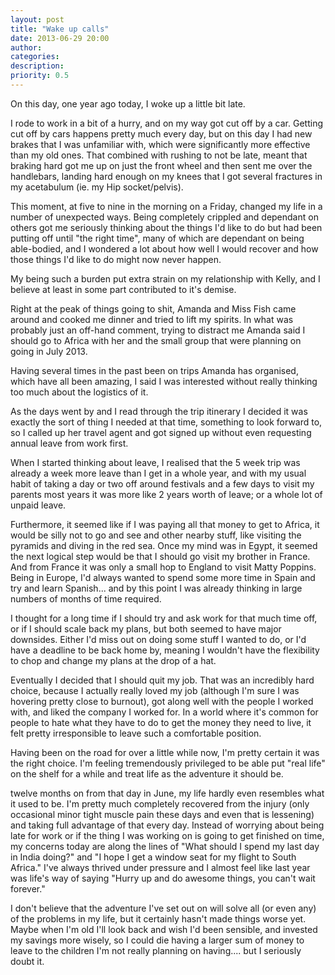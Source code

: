 ```yaml
---
layout: post
title: "Wake up calls"
date: 2013-06-29 20:00
author: 
categories: 
description: 
priority: 0.5
---
```

On this day, one year ago today, I woke up a little bit late.

I rode to work in a bit of a hurry, and on my way got cut off by a car. Getting cut off by cars happens pretty much every day, but on this day I had new brakes that I was unfamiliar with, which were significantly more effective than my old ones. That combined with rushing to not be late, meant that braking hard got me up on just the front wheel and then sent me over the handlebars, landing hard enough on my knees that I got several fractures in my acetabulum (ie. my Hip socket/pelvis).

This moment, at five to nine in the morning on a Friday, changed my life in a number of unexpected ways. Being completely crippled and dependant on others got me seriously thinking about the things I'd like to do but had been putting off until "the right time", many of which are dependant on being able-bodied, and I wondered a lot about how well I would recover and how those things I'd like to do might now never happen.

My being such a burden put extra strain on my relationship with Kelly, and I believe at least in some part contributed to it's demise.

Right at the peak of things going to shit, Amanda and Miss Fish came around and cooked me dinner and tried to lift my spirits. In what was probably just an off-hand comment, trying to distract me Amanda said I should go to Africa with her and the small group that were planning on going in July 2013.

Having several times in the past been on trips Amanda has organised, which have all been amazing, I said I was interested without really thinking too much about the logistics of it.

As the days went by and I read through the trip itinerary I decided it was exactly the sort of thing I needed at that time, something to look forward to, so I called up her travel agent and got signed up without even requesting annual leave from work first.

When I started thinking about leave, I realised that the 5 week trip was already a week more leave than I get in a whole year, and with my usual habit of taking a day or two off around festivals and a few days to visit my parents most years it was more like 2 years worth of leave; or a whole lot of unpaid leave.

Furthermore, it seemed like if I was paying all that money to get to Africa, it would be silly not to go and see and other nearby stuff, like visiting the pyramids and diving in the red sea. Once my mind was in Egypt, it seemed the next logical step would be that I should go visit my brother in France. And from France it was only a small hop to England to visit Matty Poppins. Being in Europe, I'd always wanted to spend some more time in Spain and try and learn Spanish... and by this point I was already thinking in large numbers of months of time required.

I thought for a long time if I should try and ask work for that much time off, or if I should scale back my plans, but both seemed to have major downsides. Either I'd miss out on doing some stuff I wanted to do, or I'd have a deadline to be back home by, meaning I wouldn't have the flexibility to chop and change my plans at the drop of a hat.

Eventually I decided that I should quit my job. That was an incredibly hard choice, because I actually really loved my job (although I'm sure I was hovering pretty close to burnout), got along well with the people I worked with, and liked the company I worked for. In a world where it's common for people to hate what they have to do to get the money they need to live, it felt pretty irresponsible to leave such a comfortable position.

Having been on the road for over a little while now, I'm pretty certain it was the right choice. I'm  feeling tremendously privileged to be able put "real life" on the shelf for a while and treat life as the adventure it should be.

twelve months on from that day in June, my life hardly even resembles what it used to be. I'm pretty much completely recovered from the injury (only occasional minor tight muscle pain these days and even that is lessening) and taking full advantage of that every day. Instead of worrying about being late for work or if the thing I was working on is going to get finished on time, my concerns today are along the lines of "What should I spend my last day in India doing?" and "I hope I get a window seat for my flight to South Africa." I've always thrived under pressure and I almost feel like last year was life's way of saying "Hurry up and do awesome things, you can't wait forever."

I don't believe that the adventure I've set out on will solve all (or even any) of the problems in my life, but it certainly hasn't made things worse yet. Maybe when I'm old I'll look back and wish I'd been sensible, and invested my savings more wisely, so I could die having a larger sum of money to leave to the children I'm not really planning on having.... but I seriously doubt it.



